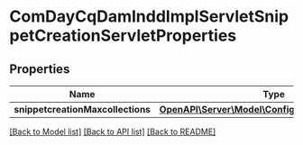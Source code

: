 # ComDayCqDamInddImplServletSnippetCreationServletProperties

## Properties
Name | Type | Description | Notes
------------ | ------------- | ------------- | -------------
**snippetcreationMaxcollections** | [**OpenAPI\Server\Model\ConfigNodePropertyInteger**](ConfigNodePropertyInteger.md) |  | [optional] 

[[Back to Model list]](../README.md#documentation-for-models) [[Back to API list]](../README.md#documentation-for-api-endpoints) [[Back to README]](../README.md)


